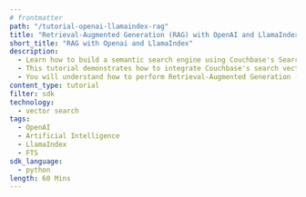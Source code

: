 ```yaml
---
# frontmatter
path: "/tutorial-openai-llamaindex-rag"
title: "Retrieval-Augmented Generation (RAG) with OpenAI and LlamaIndex"
short_title: "RAG with Openai and LlamaIndex"
description:
  - Learn how to build a semantic search engine using Couchbase's Search vector index.
  - This tutorial demonstrates how to integrate Couchbase's search vector search capabilities with the embeddings generated by OpenAI Services.
  - You will understand how to perform Retrieval-Augmented Generation (RAG) using Llamaindex, Couchbase and OpenAI services.
content_type: tutorial
filter: sdk
technology:
  - vector search
tags:
  - OpenAI
  - Artificial Intelligence
  - LlamaIndex
  - FTS
sdk_language:
  - python
length: 60 Mins
---
```


